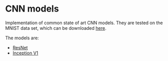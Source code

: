 # CNN modelsImplementation of common state of art CNN models. They are tested on the MNIST data set, which can be downloaded [here](https://www.kaggle.com/c/digit-recognizer).The models are:- [ResNet](https://arxiv.org/abs/1512.03385) - [Inception V1](https://arxiv.org/abs/1409.4842)
